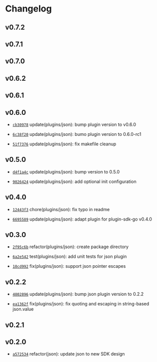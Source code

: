 # Changelog

## v0.7.2


## v0.7.1


## v0.7.0


## v0.6.2


## v0.6.1


## v0.6.0

* [`cb30978`](https://github.com/falcosecurity/plugins/commit/cb30978) update(plugins/json): bump plugin version to v0.6.0

* [`6c38f20`](https://github.com/falcosecurity/plugins/commit/6c38f20) update(plugins/json): bumo plugin version to 0.6.0-rc1

* [`51f7376`](https://github.com/falcosecurity/plugins/commit/51f7376) update(plugins/json): fix makefile cleanup


## v0.5.0

* [`d4f1a4c`](https://github.com/falcosecurity/plugins/commit/d4f1a4c) update(plugins/json): bump version to 0.5.0

* [`9026424`](https://github.com/falcosecurity/plugins/commit/9026424) update(plugins/json): add optional init configuration


## v0.4.0

* [`12443f3`](https://github.com/falcosecurity/plugins/commit/12443f3) chore(plugins/json): fix typo in readme

* [`6695589`](https://github.com/falcosecurity/plugins/commit/6695589) update(plugins/json): adapt plugin for plugin-sdk-go v0.4.0


## v0.3.0

* [`2f95c6b`](https://github.com/falcosecurity/plugins/commit/2f95c6b) refactor(plugins/json): create package directory

* [`6a2e542`](https://github.com/falcosecurity/plugins/commit/6a2e542) test(plugins/json): add unit tests for json plugin

* [`10cd992`](https://github.com/falcosecurity/plugins/commit/10cd992) fix(plugins/json): support json pointer escapes


## v0.2.2

* [`4802896`](https://github.com/falcosecurity/plugins/commit/4802896) update(plugins/json): bump json plugin version to 0.2.2

* [`ea1362f`](https://github.com/falcosecurity/plugins/commit/ea1362f) fix(plugins/json): fix quoting and escaping in string-based json.value


## v0.2.1


## v0.2.0

* [`a572534`](https://github.com/falcosecurity/plugins/commit/a572534) refactor(json): update json to new SDK design


